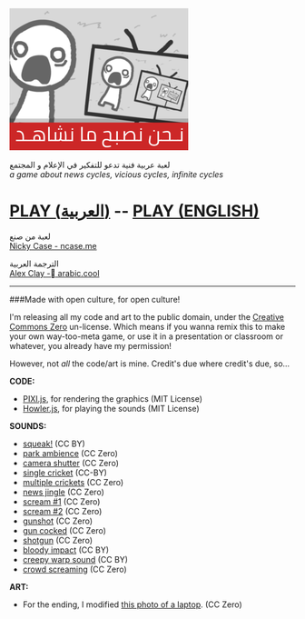 ![banner](https://github.com/AlexanderClay/wbwwb-ar/blob/master/Arabic-CoverImage.png)

لعبة عربية فنية تدعو للتفكير في الإعلام و المجتمع  
*a game about news cycles, vicious cycles, infinite cycles*

# **[PLAY (العربية)](https://alexclay.itch.io/wbwwb-ar)** -- **[PLAY (ENGLISH)](https://ncase.itch.io/wbwwb)**

لعبة من صنع  
[Nicky Case - ncase.me](http://ncase.me/)

الترجمة العربية  
[Alex Clay - ِarabic.cool](http://arabic.cool/)

---

###Made with open culture, for open culture!

I'm releasing all my code and art to the public domain, under the [Creative Commons Zero](http://creativecommons.org/publicdomain/zero/1.0/) un-license. Which means if you wanna remix this to make your own way-too-meta game, or use it in a presentation or classroom or whatever, you already have my permission!

However, not *all* the code/art is mine. Credit's due where credit's due, so...

**CODE:**    
- [PIXI.js](https://github.com/pixijs/pixi.js), for rendering the graphics (MIT License)    
- [Howler.js](https://github.com/goldfire/howler.js), for playing the sounds (MIT License)

**SOUNDS:**    
- [squeak!](https://www.freesound.org/people/ermfilm/sounds/130011/) (CC BY)    
- [park ambience](https://www.freesound.org/people/Mafon2/sounds/274175/) (CC Zero)    
- [camera shutter](https://www.freesound.org/people/uEffects/sounds/207865/) (CC Zero)    
- [single cricket](https://www.freesound.org/people/cs272/sounds/77034/) (CC-BY)    
- [multiple crickets](https://www.freesound.org/people/alienistcog/sounds/124583/) (CC Zero)    
- [news jingle](https://www.freesound.org/people/Tuben/sounds/272044/) (CC Zero)    
- [scream #1](https://www.freesound.org/people/GreatNate98/sounds/353086/) (CC Zero)    
- [scream #2](https://www.freesound.org/people/mariallinas/sounds/222649/) (CC Zero)    
- [gunshot](https://www.freesound.org/people/mitchelk/sounds/136766/) (CC Zero)    
- [gun cocked](https://www.freesound.org/people/martian/sounds/182229/) (CC Zero)    
- [shotgun](https://www.freesound.org/people/lensflare8642/sounds/145209/) (CC Zero)        
- [bloody impact](https://www.freesound.org/people/Hybrid_V/sounds/319590/) (CC BY)        
- [creepy warp sound](https://www.freesound.org/people/Andromadax24/sounds/184476/) (CC BY)        
- [crowd screaming](https://www.freesound.org/people/MultiMax2121/sounds/156860/) (CC Zero)        

**ART:**    
- For the ending, I modified [this photo of a laptop](https://unsplash.com/photos/XyNi3rUEReE). (CC Zero)
